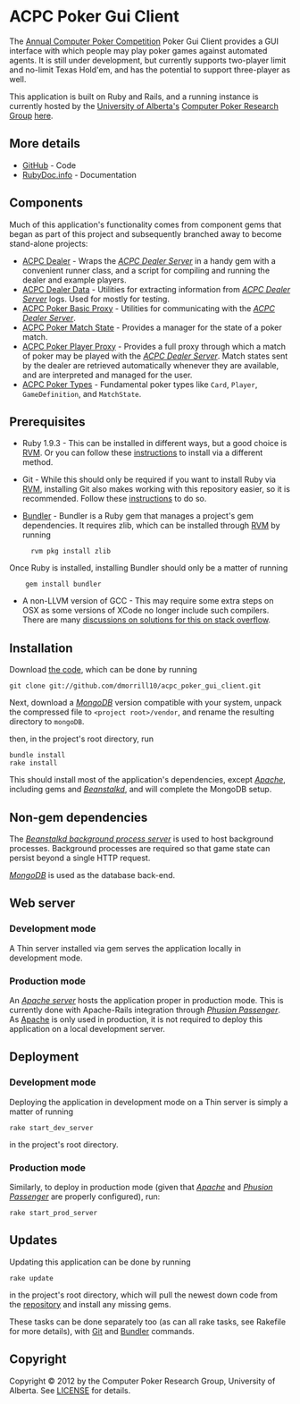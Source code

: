 ACPC Poker Gui Client
======================
The [Annual Computer Poker Competition](http://www.computerpokercompetition.org/) Poker Gui Client provides a GUI interface with which people may play poker games against automated agents. It is still under development, but currently supports two-player limit and no-limit Texas Hold'em, and has the potential to support three-player as well.

This application is built on Ruby and Rails, and a running instance is currently hosted by the [University of Alberta's](http://www.ualberta.ca/) [Computer Poker Research Group](http://poker.cs.ualberta.ca/) [here](http://voldemort.cs.ualberta.ca:8080/).

More details
----------------
* [GitHub][GitHub repo] - Code
* [RubyDoc.info](http://rubydoc.info/github/dmorrill10/acpc_poker_gui_client/master/frames) - Documentation

Components
------------
Much of this application's functionality comes from component gems that began as part of this project and subsequently branched away to become stand-alone projects:

* [ACPC Dealer](https://github.com/dmorrill10/acpc_dealer) - Wraps the [<em>ACPC Dealer Server</em>][competition server link] in a handy gem with a convenient runner class, and a script for compiling and running the dealer and example players.
* [ACPC Dealer Data](https://github.com/dmorrill10/acpc_dealer_data) - Utilities for extracting information from [<em>ACPC Dealer Server</em>][competition server link] logs. Used for mostly for testing.
* [ACPC Poker Basic Proxy](https://github.com/dmorrill10/acpc_poker_basic_proxy) - Utilities for communicating with the [<em>ACPC Dealer Server</em>][competition server link].
* [ACPC Poker Match State](https://github.com/dmorrill10/acpc_poker_match_state) - Provides a manager for the state of a poker match.
* [ACPC Poker Player Proxy](https://github.com/dmorrill10/acpc_poker_player_proxy) - Provides a full proxy through which a match of poker may be played with the [<em>ACPC Dealer Server</em>][competition server link]. Match states sent by the dealer are retrieved automatically whenever they are available, and are interpreted and managed for the user.
* [ACPC Poker Types](https://github.com/dmorrill10/acpc_poker_types) - Fundamental poker types like `Card`, `Player`, `GameDefinition`, and `MatchState`.

Prerequisites
----------------
* Ruby 1.9.3 - This can be installed in different ways, but a good choice is [RVM](https://rvm.io//). Or you can follow these [instructions](http://www.ruby-lang.org/en/downloads/) to install via a different method.
* Git - While this should only be required if you want to install Ruby via [RVM](https://rvm.io//), installing Git also makes working with this repository easier, so it is recommended. Follow these [instructions](https://help.github.com/articles/set-up-git#platform-all) to do so.
* [Bundler][Bundler homepage] - Bundler is a Ruby gem that manages a project's gem dependencies. It requires zlib, which can be installed through [RVM](https://rvm.io//) by running
    
        rvm pkg install zlib
Once Ruby is installed, installing Bundler should only be a matter of running

        gem install bundler

* A non-LLVM version of GCC - This may require some extra steps on OSX as some versions of XCode no longer include such compilers. There are many [discussions on solutions for this on stack overflow](http://stackoverflow.com/questions/8032824/cant-install-ruby-under-lion-with-rvm-gcc-issues).

Installation
---------------
Download [the code][GitHub repo], which can be done by running

    git clone git://github.com/dmorrill10/acpc_poker_gui_client.git

Next, download a [<em>MongoDB</em>](http://www.mongodb.org/downloads) version compatible with your system, unpack the compressed file to `<project root>/vendor`, and rename the resulting directory to `mongoDB`.

then, in the project's root directory, run

    bundle install
    rake install

This should install most of the application's dependencies, except [<em>Apache</em>][Apache homepage], including gems and [<em>Beanstalkd</em>][Beanstalkd homepage], and will complete the MongoDB setup.


Non-gem dependencies
---------------------------
The [<em>Beanstalkd background process server</em>][Beanstalkd homepage] is used to host background processes. Background processes are required so that game state can persist beyond a single HTTP request.

[<em>MongoDB</em>][MongoDB homepage] is used as the database back-end.

Web server
--------------
### Development mode
A Thin server installed via gem serves the application locally in development mode.

### Production mode
An [<em>Apache server</em>][Apache homepage] hosts the application proper in production mode. This is currently done with Apache-Rails integration through [<em>Phusion Passenger</em>][Phusion Passenger homepage]. As [Apache][Apache homepage] is only used in production, it is not required to deploy this application on a local development server.

Deployment
------------
### Development mode
Deploying the application in development mode on a Thin server is simply a matter of running

    rake start_dev_server
in the project's root directory.

### Production mode
Similarly, to deploy in production mode (given that [<em>Apache</em>][Apache homepage] and [<em>Phusion Passenger</em>][Phusion Passenger homepage] are properly configured), run:

    rake start_prod_server

Updates
---------
Updating this application can be done by running

    rake update
in the project's root directory, which will pull the newest down code from the [repository][GitHub repo] and install any missing gems.

These tasks can be done separately too (as can all rake tasks, see Rakefile for more details), with [Git](http://git-scm.com/) and [Bundler][Bundler homepage] commands.

Copyright
---------
Copyright &copy; 2012 by the Computer Poker Research Group, University of Alberta. See [LICENSE](LICENSE.md) for details.

<!---
  Link references
  ================
-->

[competition server link]: http://www.computerpokercompetition.org/index.php?option=com_rokdownloads&view=folder&Itemid=59
[GitHub repo]: https://github.com/dmorrill10/acpc_poker_gui_client
[Beanstalkd homepage]: http://kr.github.com/beanstalkd/
[MongoDB homepage]: http://www.mongodb.org/
[Apache homepage]: http://www.apache.org/
[Phusion Passenger homepage]: http://www.modrails.com/
[Bundler homepage]: http://gembundler.com/
